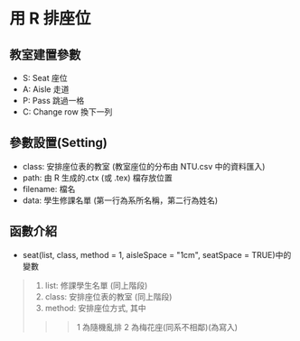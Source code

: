 # 用 R 排座位
## 教室建置參數
   * S: Seat 座位
   * A: Aisle 走道
   * P: Pass 跳過一格
   * C: Change row 換下一列
   
## 參數設置(Setting)
   * class: 安排座位表的教室 (教室座位的分布由 NTU.csv 中的資料匯入)
   * path: 由 R 生成的.ctx (或 .tex) 檔存放位置
   * filename: 檔名
   * data: 學生修課名單 (第一行為系所名稱，第二行為姓名)
   
## 函數介紹
   * seat(list, class, method = 1, aisleSpace = "1cm", seatSpace = TRUE)中的變數 
   > 1. list: 修課學生名單 (同上階段)
   > 2. class: 安排座位表的教室 (同上階段)
   > 3. method: 安排座位方式, 其中 
   >>> 1 為隨機亂排
   >>> 2 為梅花座(同系不相鄰)(為寫入)
